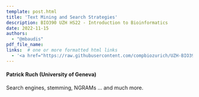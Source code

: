 ```yaml
---
template: post.html
title: 'Text Mining and Search Strategies'
description: BIO390 UZH HS22 - Introduction to Bioinformatics
date: 2022-11-15
authors:
  - "@mbaudis"
pdf_file_name:
links:  # one or more formatted html links
  - '<a href="https://raw.githubusercontent.com/compbiozurich/UZH-BIO390/master/course-material/2020-10-06___Patrick-Ruch__Text-Mining__UZH-BIO390-HS20-lecture-04.pdf">[2020 lecture slides]</a> (PDF)'
---
```


#### Patrick Ruch (University of Geneva)

Search engines, stemming, NGRAMs ... and much more.
